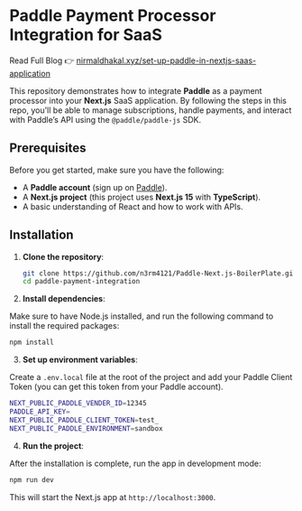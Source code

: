 # Paddle Payment Processor Integration for SaaS

Read Full Blog 👉 [nirmaldhakal.xyz/set-up-paddle-in-nextjs-saas-application](https://nirmaldhakal.xyz/set-up-paddle-in-nextjs-saas-application)

This repository demonstrates how to integrate **Paddle** as a payment processor into your **Next.js** SaaS application. By following the steps in this repo, you'll be able to manage subscriptions, handle payments, and interact with Paddle’s API using the `@paddle/paddle-js` SDK.

## Prerequisites

Before you get started, make sure you have the following:

- A **Paddle account** (sign up on [Paddle](https://www.paddle.com/)).
- A **Next.js project** (this project uses **Next.js 15** with **TypeScript**).
- A basic understanding of React and how to work with APIs.

## Installation

1. **Clone the repository**:

   ```bash
   git clone https://github.com/n3rm4121/Paddle-Next.js-BoilerPlate.git  
   cd paddle-payment-integration
   ```

2. **Install dependencies**:

Make sure to have Node.js installed, and run the following command to install the required packages:

```bash
npm install
```

3. **Set up environment variables**:

Create a ``.env.local`` file at the root of the project and add your Paddle Client Token (you can get this token from your Paddle account).

```bash
NEXT_PUBLIC_PADDLE_VENDER_ID=12345
PADDLE_API_KEY=
NEXT_PUBLIC_PADDLE_CLIENT_TOKEN=test_
NEXT_PUBLIC_PADDLE_ENVIRONMENT=sandbox
```

4. **Run the project**:

After the installation is complete, run the app in development mode:

```bash
npm run dev
```


This will start the Next.js app at ```http://localhost:3000```.

